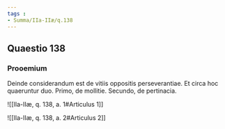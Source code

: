 ```yaml
---
tags : 
- Summa/IIa-IIæ/q.138
---
```


## Quaestio 138

### Prooemium

Deinde considerandum est de vitiis oppositis perseverantiae. Et circa hoc quaeruntur duo. Primo, de mollitie. Secundo, de pertinacia.

![[IIa-IIæ, q. 138, a. 1#Articulus 1]]

![[IIa-IIæ, q. 138, a. 2#Articulus 2]]

